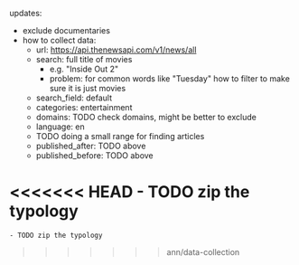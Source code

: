 updates:

- exclude documentaries
- how to collect data:
    - url: https://api.thenewsapi.com/v1/news/all
    - search: full title of movies
        - e.g. "Inside Out 2"
        - problem: for common words like "Tuesday" how to filter to make sure it is just movies
    - search_field: default
    - categories: entertainment
    - domains: TODO check domains, might be better to exclude
    - language: en
    - TODO doing a small range for finding articles
    - published_after: TODO above
    - published_before: TODO above

<<<<<<< HEAD
    - TODO zip the typology
=======
    - TODO zip the typology
>>>>>>> ann/data-collection
